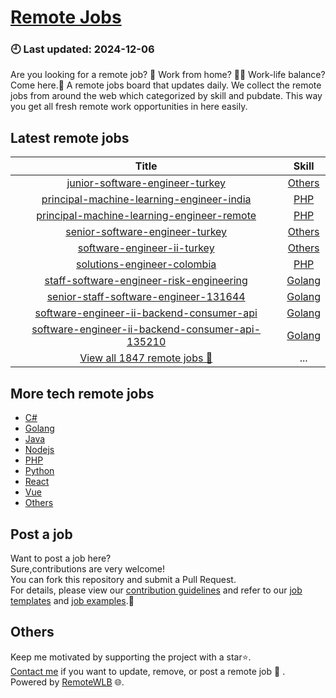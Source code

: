 # [Remote Jobs](https://github.com/RemoteWLB/remote-jobs)  
### 🕘 Last updated: 2024-12-06  
Are you looking for a remote job? 💼 Work from home? 👩‍💻 Work-life balance?  
Come here.🎁 A remote jobs board that updates daily. We collect the remote jobs from around the web which categorized by skill and pubdate. This way you get all fresh remote work opportunities in here easily.  
  
## Latest remote jobs  
| Title | Skill |  
|:-----:|:-----:|  
| [junior-software-engineer-turkey](https://github.com/RemoteWLB/remote-jobs/tree/main/jobs/Others/2024-11/junior-software-engineer-turkey) | [Others](https://github.com/RemoteWLB/remote-jobs/tree/main/jobs/Others/2024-11/junior-software-engineer-turkey) |  
| [principal-machine-learning-engineer-india](https://github.com/RemoteWLB/remote-jobs/tree/main/jobs/PHP/2024-11/principal-machine-learning-engineer-india) | [PHP](https://github.com/RemoteWLB/remote-jobs/tree/main/jobs/PHP/2024-11/principal-machine-learning-engineer-india) |  
| [principal-machine-learning-engineer-remote](https://github.com/RemoteWLB/remote-jobs/tree/main/jobs/PHP/2024-11/principal-machine-learning-engineer-remote) | [PHP](https://github.com/RemoteWLB/remote-jobs/tree/main/jobs/PHP/2024-11/principal-machine-learning-engineer-remote) |  
| [senior-software-engineer-turkey](https://github.com/RemoteWLB/remote-jobs/tree/main/jobs/Others/2024-11/senior-software-engineer-turkey) | [Others](https://github.com/RemoteWLB/remote-jobs/tree/main/jobs/Others/2024-11/senior-software-engineer-turkey) |  
| [software-engineer-ii-turkey](https://github.com/RemoteWLB/remote-jobs/tree/main/jobs/Others/2024-11/software-engineer-ii-turkey) | [Others](https://github.com/RemoteWLB/remote-jobs/tree/main/jobs/Others/2024-11/software-engineer-ii-turkey) |  
| [solutions-engineer-colombia](https://github.com/RemoteWLB/remote-jobs/tree/main/jobs/PHP/2024-11/solutions-engineer-colombia) | [PHP](https://github.com/RemoteWLB/remote-jobs/tree/main/jobs/PHP/2024-11/solutions-engineer-colombia) |  
| [staff-software-engineer-risk-engineering](https://github.com/RemoteWLB/remote-jobs/tree/main/jobs/Golang/2024-11/staff-software-engineer-risk-engineering) | [Golang](https://github.com/RemoteWLB/remote-jobs/tree/main/jobs/Golang/2024-11/staff-software-engineer-risk-engineering) |  
| [senior-staff-software-engineer-131644](https://github.com/RemoteWLB/remote-jobs/tree/main/jobs/Golang/2024-11/senior-staff-software-engineer-131644) | [Golang](https://github.com/RemoteWLB/remote-jobs/tree/main/jobs/Golang/2024-11/senior-staff-software-engineer-131644) |  
| [software-engineer-ii-backend-consumer-api](https://github.com/RemoteWLB/remote-jobs/tree/main/jobs/Golang/2024-11/software-engineer-ii-backend-consumer-api) | [Golang](https://github.com/RemoteWLB/remote-jobs/tree/main/jobs/Golang/2024-11/software-engineer-ii-backend-consumer-api) |  
| [software-engineer-ii-backend-consumer-api-135210](https://github.com/RemoteWLB/remote-jobs/tree/main/jobs/Golang/2024-11/software-engineer-ii-backend-consumer-api-135210) | [Golang](https://github.com/RemoteWLB/remote-jobs/tree/main/jobs/Golang/2024-11/software-engineer-ii-backend-consumer-api-135210) |  
| [View all 1847 remote jobs 👋](https://github.com/RemoteWLB/remote-jobs/tree/main/jobs) | ... |  
## More tech remote jobs  
* [C#](https://github.com/RemoteWLB/remote-jobs/tree/main/jobs/C%23)  
* [Golang](https://github.com/RemoteWLB/remote-jobs/tree/main/jobs/Golang)   
* [Java](https://github.com/RemoteWLB/remote-jobs/tree/main/jobs/Java)   
* [Nodejs](https://github.com/RemoteWLB/remote-jobs/tree/main/jobs/Nodejs)   
* [PHP](https://github.com/RemoteWLB/remote-jobs/tree/main/jobs/PHP)   
* [Python](https://github.com/RemoteWLB/remote-jobs/tree/main/jobs/Python)   
* [React](https://github.com/RemoteWLB/remote-jobs/tree/main/jobs/React)   
* [Vue](https://github.com/RemoteWLB/remote-jobs/tree/main/jobs/Vue)   
* [Others](https://github.com/RemoteWLB/remote-jobs/tree/main/jobs/Others)  
## Post a job  
Want to post a job here?  
Sure,contributions are very welcome!  
You can fork this repository and submit a Pull Request.  
For details, please view our [contribution guidelines](https://github.com/RemoteWLB/remote-jobs/tree/main/.github/contributing.md) and refer to our [job templates](https://github.com/RemoteWLB/remote-jobs/tree/main/.github/jobs_template.md) and [job examples](https://github.com/RemoteWLB/remote-jobs/tree/main/.github/jobs_example.md).🤝  
## Others  
Keep me motivated by supporting the project with a star⭐.  
[Contact me](https://remotewlb.com/about) if you want to update, remove, or post a remote job 💼 .  
Powered by [RemoteWLB](https://remotewlb.com) 🌐.

